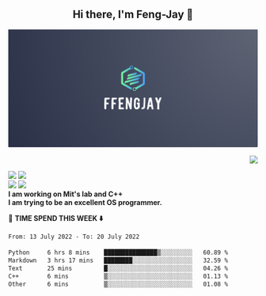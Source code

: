 <h2 align="center"> Hi there, I'm Feng-Jay 👋 </h2>  

![](https://github.com/Feng-Jay/DataStruct/blob/master/Image/1.png)  

<img align="right" src="https://github-readme-stats.vercel.app/api?username=Feng-Jay&show_icons=true&icon_color=CE1D2D&text_color=718096&bg_color=ffffff&hide_title=true" />


&emsp;

![](https://visitor-badge.glitch.me/badge?page_id=Feng-Jay.readme)
![](https://img.shields.io/badge/Concentrate-Cpp-blue)  
![](https://img.shields.io/badge/Rust-primer-orange)
![](https://img.shields.io/badge/Target-OS-9cf)  
**I am working on Mit's lab and C++**  
**I am trying to be an excellent OS programmer.**  


📘 **TIME SPEND THIS WEEK ⬇️**
<!--START_SECTION:waka-->

```text
From: 13 July 2022 - To: 20 July 2022

Python     6 hrs 8 mins    ███████████████▒░░░░░░░░░   60.89 %
Markdown   3 hrs 17 mins   ████████░░░░░░░░░░░░░░░░░   32.59 %
Text       25 mins         █░░░░░░░░░░░░░░░░░░░░░░░░   04.26 %
C++        6 mins          ▒░░░░░░░░░░░░░░░░░░░░░░░░   01.13 %
Other      6 mins          ▒░░░░░░░░░░░░░░░░░░░░░░░░   01.08 %
```

<!--END_SECTION:waka-->
